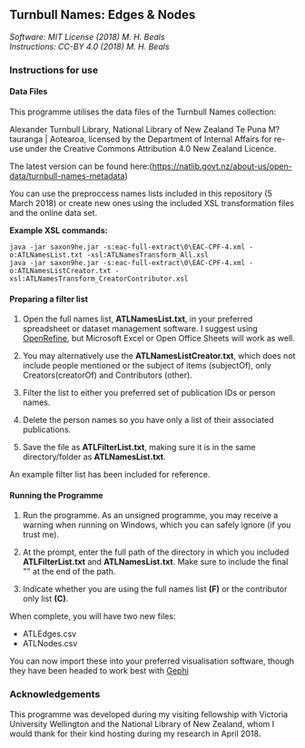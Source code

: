 ## Turnbull Names: Edges & Nodes
*Software: MIT License (2018) M. H. Beals*  
*Instructions: CC-BY 4.0 (2018) M. H. Beals*

### Instructions for use

#### Data Files
This programme utilises the data files of the Turnbull Names collection:

Alexander Turnbull Library, National Library of New Zealand Te Puna M?tauranga | Aotearoa, licensed by the Department of Internal Affairs for re-use under the Creative Commons Attribution 4.0 New Zealand Licence.

The latest version can be found here:(https://natlib.govt.nz/about-us/open-data/turnbull-names-metadata)

You can use the preproccess names lists included in this repository (5 March 2018) or create new ones using the included XSL transformation files and the online data set.

**Example XSL commands:**  

    java -jar saxon9he.jar -s:eac-full-extract\0\EAC-CPF-4.xml -o:ATLNamesList.txt -xsl:ATLNamesTransform_All.xsl
    java -jar saxon9he.jar -s:eac-full-extract\0\EAC-CPF-4.xml -o:ATLNamesListCreator.txt -xsl:ATLNamesTransform_CreatorContributor.xsl

#### Preparing a filter list
1. Open the full names list, **ATLNamesList.txt**, in your preferred spreadsheet or dataset management software.  I suggest using [OpenRefine](http://openrefine.org/), but Microsoft Excel or Open Office Sheets will work as well.

2. You may alternatively use the **ATLNamesListCreator.txt**, which does not include people mentioned or the subject of items (subjectOf), only Creators(creatorOf) and Contributors (other).

3. Filter the list to either you preferred set of publication IDs or person names.

4. Delete the person names so you have only a list of their associated publications.

5. Save the file as **ATLFilterList.txt**, making sure it is in the same directory/folder as **ATLNamesList.txt**.

An example filter list has been included for reference.

#### Running the Programme

1. Run the programme.  As an unsigned programme, you may receive a warning when running on Windows, which you can safely ignore (if you trust me).

2. At the prompt, enter the full path of the directory in which you included **ATLFilterList.txt** and **ATLNamesList.txt**. Make sure to include the final "\" at the end of the path.

3. Indicate whether you are using the full names list **(F)** or the contributor only list **(C)**.

When complete, you will have two new files:  

+ ATLEdges.csv
+ ATLNodes.csv

You can now import these into your preferred visualisation software, though they have been headed to work best with [Gephi](https://gephi.org/)

### Acknowledgements

This programme was developed during my visiting fellowship with Victoria University Wellington and the National Library of New Zealand, whom I would thank for their kind hosting during my research in April 2018.